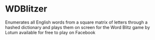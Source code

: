 # WDBlitzer
Enumerates all English words from a square matrix of letters through a hashed dictionary and plays them on screen for the Word Blitz game by Lotum available for free to play on Facebook

